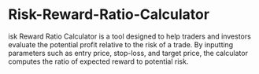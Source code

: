 # Risk-Reward-Ratio-Calculator
isk Reward Ratio Calculator is a tool designed to help traders and investors evaluate the potential profit relative to the risk of a trade. By inputting parameters such as entry price, stop-loss, and target price, the calculator computes the ratio of expected reward to potential risk. 
